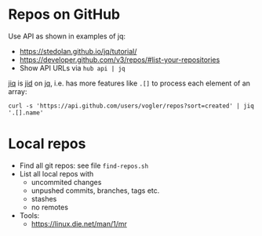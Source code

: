 # Repos on GitHub
Use API as shown in examples of jq:
- https://stedolan.github.io/jq/tutorial/
- https://developer.github.com/v3/repos/#list-your-repositories
- Show API URLs via `hub api | jq`

[jiq](https://github.com/fiatjaf/jiq) is [jid](https://github.com/simeji/jid) on [jq](https://stedolan.github.io/jq/), i.e. has more features like `.[]` to process each element of an array:

~~~
curl -s 'https://api.github.com/users/vogler/repos?sort=created' | jiq '.[].name'
~~~

# Local repos
- Find all git repos: see file `find-repos.sh`
- List all local repos with
  - uncommited changes
  - unpushed commits, branches, tags etc.
  - stashes
  - no remotes
- Tools:
  - https://linux.die.net/man/1/mr
